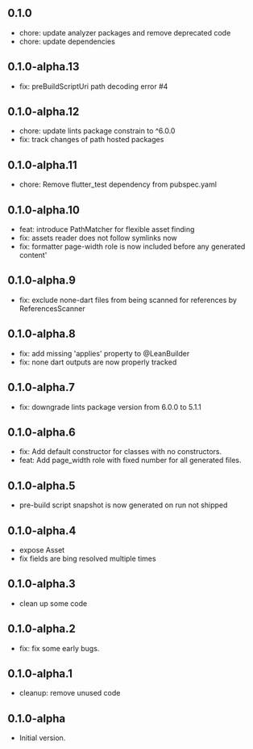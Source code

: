 ## 0.1.0
- chore: update analyzer packages and remove deprecated code
- chore: update dependencies
## 0.1.0-alpha.13
- fix: preBuildScriptUri path decoding error #4
## 0.1.0-alpha.12
- chore: update lints package constrain to ^6.0.0
- fix: track changes of path hosted packages
## 0.1.0-alpha.11
- chore: Remove flutter_test dependency from pubspec.yaml
## 0.1.0-alpha.10
- feat: introduce PathMatcher for flexible asset finding
- fix: assets reader does not follow symlinks now
- fix: formatter page-width role is now included before any generated content'
## 0.1.0-alpha.9
- fix: exclude none-dart files from being scanned for references by ReferencesScanner
## 0.1.0-alpha.8
- fix: add missing 'applies' property to @LeanBuilder
- fix: none dart outputs are now properly tracked
## 0.1.0-alpha.7
- fix: downgrade lints package version from 6.0.0 to 5.1.1
## 0.1.0-alpha.6
- fix: Add default constructor for classes with no constructors.
- feat: Add page_width role with fixed number for all generated files.
## 0.1.0-alpha.5
- pre-build script snapshot is now generated on run not shipped
## 0.1.0-alpha.4
- expose Asset
- fix fields are bing resolved multiple times
## 0.1.0-alpha.3
- clean up some code
## 0.1.0-alpha.2
- fix: fix some early bugs.
## 0.1.0-alpha.1
- cleanup: remove unused code

## 0.1.0-alpha

- Initial version.
